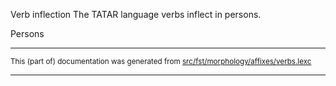 Verb inflection
The TATAR language verbs inflect in persons.

Persons

* * *

<small>This (part of) documentation was generated from [src/fst/morphology/affixes/verbs.lexc](https://github.com/giellalt/lang-tat/blob/main/src/fst/morphology/affixes/verbs.lexc)</small>

---

